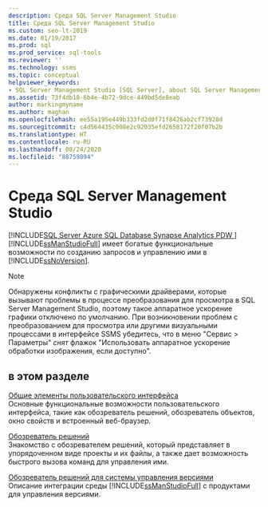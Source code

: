 ```yaml
---
description: Среда SQL Server Management Studio
title: Среда SQL Server Management Studio
ms.custom: seo-lt-2019
ms.date: 01/19/2017
ms.prod: sql
ms.prod_service: sql-tools
ms.reviewer: ''
ms.technology: ssms
ms.topic: conceptual
helpviewer_keywords:
- SQL Server Management Studio [SQL Server], about SQL Server Management Studio
ms.assetid: 73f4db18-6b4e-4b72-9dce-449bd5de8eab
author: markingmyname
ms.author: maghan
ms.openlocfilehash: ee55a195e449b333fd2d0f71f8426ab2cf73928d
ms.sourcegitcommit: c4d564435c008e2c92035efd2658172f20f07b2b
ms.translationtype: HT
ms.contentlocale: ru-RU
ms.lasthandoff: 08/24/2020
ms.locfileid: "88759894"
---
```

# <a name="the-sql-server-management-studio-environment"></a>Среда SQL Server Management Studio
[!INCLUDE[SQL Server Azure SQL Database Synapse Analytics PDW ](../includes/applies-to-version/sql-asdb-asdbmi-asa-pdw.md)]
[!INCLUDE[ssManStudioFull](../includes/ssmanstudiofull-md.md)] имеет богатые функциональные возможности по созданию запросов и управлению ими в [!INCLUDE[ssNoVersion](../includes/ssnoversion-md.md)].  

> [!NOTE]
> Обнаружены конфликты с графическими драйверами, которые вызывают проблемы в процессе преобразования для просмотра в SQL Server Management Studio, поэтому такое аппаратное ускорение графики отключено по умолчанию.  При возникновении проблем с преобразованием для просмотра или другими визуальными процессами в интерфейсе SSMS убедитесь, что в меню "Сервис > Параметры" *снят* флажок "Использовать аппаратное ускорение обработки изображения, если доступно".
  
## <a name="in-this-section"></a>в этом разделе  
[Общие элементы пользовательского интерфейса](../ssms/general-user-interface-elements.md)  
Основные функциональные возможности пользовательского интерфейса, такие как обозреватель решений, обозреватель объектов, окно свойств и встроенный веб-браузер.  
  
[Обозреватель решений](../ssms/solution/solution-explorer.md)  
Знакомство с обозревателем решений, который представляет в упорядоченном виде проекты и их файлы, а также дает возможность быстрого вызова команд для управления ими.  
  
[Обозреватель решений для системы управления версиями](https://docs.microsoft.com/sql/ssms/solution/solution-explorer)  
Описание интеграции среды [!INCLUDE[ssManStudioFull](../includes/ssmanstudiofull-md.md)] с продуктами для управления версиями.  
  
